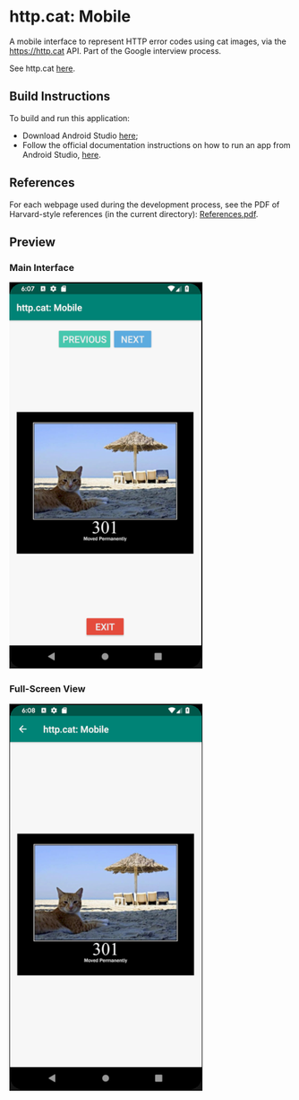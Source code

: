 # http.cat: Mobile
A mobile interface to represent HTTP error codes using cat images, via the https://http.cat API. Part of the Google interview process.

See http.cat [here](https://github.com/rogeriopvl/http.cat).

## Build Instructions
To build and run this application:
- Download Android Studio [here](https://developer.android.com/studio);
- Follow the official documentation instructions on how to run an app from Android Studio, [here](https://developer.android.com/training/basics/firstapp/running-app).

## References
For each webpage used during the development process, see the PDF of Harvard-style references (in the current directory): [References.pdf](/References.pdf).

## Preview
### Main Interface
![](/readme-images/main-interface.png)

### Full-Screen View
![](/readme-images/full-screen-view.png)